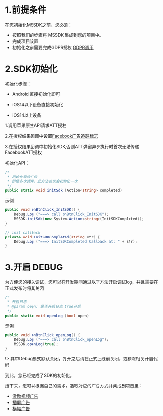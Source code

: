 # 1.前提条件
在您初始化MSSDK之前，您必须：

- 按照我们的步骤将 MSSDK 集成到您的项目中。
- 完成项目设置
- 初始化之前需要完成GDPR授权 [GDPR调用](/mssdk/unity/unity_gdpr)
  <br>

# 2.SDK初始化
初始化步骤：
- Android 
 直接初始化即可
 
- iOS14以下设备直接初始化
 
- iOS14以上设备
 
 1.调用苹果原生API请求ATT授权
 
 2.在授权结果回调中设置[Facebook广告追踪标志](/mssdk/unity/unity_ios?id=mssdk_unity_fb)
 
 3.在授权结果回调中初始化SDK,否则ATT弹窗异步执行时首次无法传递FacebookATT授权
 
 初始化API：

```csharp
/*
 * 初始化聚合广告
 * 即使多次调用，此方法也仅会初始化一次 
 */
public static void initSdk (Action<string> completed)
```

示例

```csharp
public void onBtnClick_InitSDK() {
	Debug.Log ("===> call onBtnClick_InitSDK");
	MSSDK.initSdk(new System.Action<string>(InitSDKCompleted));
}

// init callback
private void InitSDKCompleted(string str) {
	Debug.Log ("===> InitSDKCompleted Callback at: " + str);
}

```

# 3.开启 DEBUG
为方便您的接入调试，您可以在开发期间通过以下方法开启调试log，并且需要在正式发布时将其关闭

```csharp
/*
 * 开启日志
 * @param oepn: 是否开启日志 true开启
 */
public static void openLog (bool open)
```

示例

```csharp
public void onBtnClick_openLog() {
	Debug.Log ("===> call onBtnClick_openLog");
    MSSDK.openLog(true);
}
```
!> 其中Debug模式默认关闭，打开之后请在正式上线前关闭，或移除相关开启代码

到此，您已经完成了SDK的初始化。


接下来，您可以根据自己的需求，选取对应的广告方式并集成到项目里：

- [激励视频广告](/mssdk/unity/unity_reward.md)
- [插屏广告](/mssdk/unity/unity_interstitial.md)
- [横幅广告](/mssdk/unity/unity_banner.md)